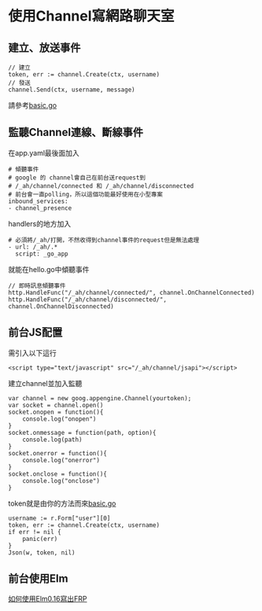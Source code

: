# 使用Channel寫網路聊天室

## 建立、放送事件
    // 建立
    token, err := channel.Create(ctx, username)
    // 發送
    channel.Send(ctx, username, message)

請參考[basic.go](basic.go)
## 監聽Channel連線、斷線事件
在app.yaml最後面加入

    # 傾聽事件
    # google 的 channel會自己在前台送request到
    # /_ah/channel/connected 和 /_ah/channel/disconnected
    # 前台會一直polling，所以這個功能最好使用在小型專案
    inbound_services:
    - channel_presence

handlers的地方加入

    # 必須將/_ah/打開，不然收得到channel事件的request但是無法處理
    - url: /_ah/.*
      script: _go_app

就能在hello.go中傾聽事件

    // 即時訊息傾聽事件
    http.HandleFunc("/_ah/channel/connected/", channel.OnChannelConnected)
    http.HandleFunc("/_ah/channel/disconnected/", channel.OnChannelDisconnected)

## 前台JS配置
需引入以下這行

    <script type="text/javascript" src="/_ah/channel/jsapi"></script>

建立channel並加入監聽

    var channel = new goog.appengine.Channel(yourtoken);
    var socket = channel.open()
    socket.onopen = function(){
        console.log("onopen")
    }
    socket.onmessage = function(path, option){
        console.log(path)
    }
    socket.onerror = function(){
        console.log("onerror")
    }
    socket.onclose = function(){
        console.log("onclose")
    }

token就是由你的方法而來[basic.go](basic.go)

    username := r.Form["user"][0]
    token, err := channel.Create(ctx, username)
    if err != nil {
        panic(err)
    }
    Json(w, token, nil)

## 前台使用Elm
[如何使用Elm0.16寫出FRP](../../../../elm/Channel.elm)
